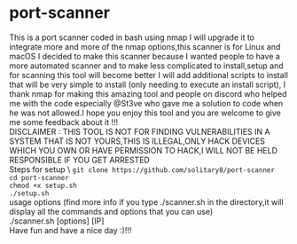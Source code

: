 # port-scanner
This is a port scanner coded in bash using nmap I will upgrade it to integrate more and more of the nmap options,this scanner is for Linux and macOS 
I decided to make this scanner because I wanted people to have a more automated scanner and to make less complicated to install,setup and for scanning this tool will become better I will add additional scripts to install that will be very simple to install (only needing to execute an install script),
I thank nmap for making this amazing tool and people on discord who helped me with the code especially @St3ve who gave me a solution to code when he was not allowed.I hope you enjoy this tool and you are welcome to give me some feedback about it !!!\
DISCLAIMER : THIS TOOL IS NOT FOR FINDING VULNERABILITIES IN A SYSTEM THAT IS NOT YOURS,THIS IS ILLEGAL,ONLY HACK DEVICES WHICH YOU OWN OR HAVE PERMISSION TO HACK,I WILL NOT BE HELD RESPONSIBLE IF YOU GET ARRESTED\
Steps for setup  \ 
``git clone https://github.com/solitary8/port-scanner``\
``cd port-scanner``\
``chmod +x setup.sh``\
``./setup.sh``\
usage options (find more info if you type ./scanner.sh in the directory,it will display all the commands and options that you can use)\
./scanner.sh [options] [IP]\
Have fun and have a nice day :)!!!
